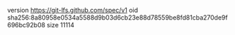 version https://git-lfs.github.com/spec/v1
oid sha256:8a80958e0534a5588d9b03d6cb23e88d78559be8fd81cba270de9f696bc92b08
size 11114
